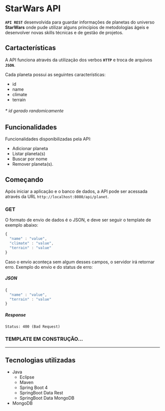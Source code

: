 StarWars API
=================

**`API REST`** desenvolvida para guardar informações de planetas do universo **StarWars** onde pude utilizar alguns princípios de metodologias ágeis e desenvolver novas skills técnicas e de gestão de projetos.

Cartacterísticas
---------------

A API funciona através da utilização dos verbos **`HTTP`** e troca de arquivos **`JSON`**.

Cada planeta possui as seguintes características:
- id 
- name
- climate 
- terrain
###### * id gerado randomicamente


Funcionalidades
---------------

Funcionalidades disponibilizadas pela API:

- Adicionar planeta
- Listar planeta(s)
- Buscar por nome 
- Remover planeta(s).

Começando
---------------
Após iniciar a aplicação e o banco de dados, a API pode ser acessada através da URL ``http://localhost:8080/api/planet``.

### GET

O formato de envio de dados é o JSON, e deve ser seguir o template de exemplo abaixo:
```javascript
{
  "name" : "value",
  "climate" : "value",
  "terrain" : "value"
}
```
Caso o envio aconteça sem algum desses campos, o servidor irá retornar erro. Exemplo do envio e do status de erro:

##### JSON
```javascript
{
  "name" : "value",
  "terrain" : "value"
}
```
##### Response
```HTTP
Status: 400 (Bad Request)
```

### TEMPLATE EM CONSTRUÇÃO...
---------------


Tecnologias utilizadas
---------------

- Java
  - Eclipse
  - Maven 
  - Spring Boot 4
  - SpringBoot Data Rest
  - SpringBoot Data MongoDB
- MongoDB

